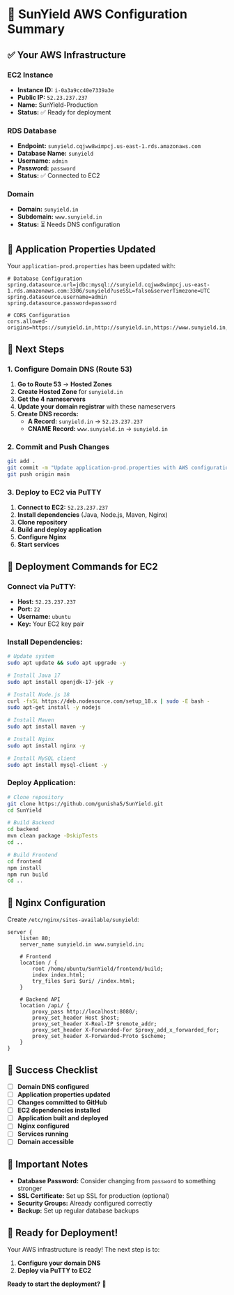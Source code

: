 # 🎯 SunYield AWS Configuration Summary

## ✅ **Your AWS Infrastructure**

### **EC2 Instance**
- **Instance ID:** `i-0a3a9cc40e7339a3e`
- **Public IP:** `52.23.237.237`
- **Name:** SunYield-Production
- **Status:** ✅ Ready for deployment

### **RDS Database**
- **Endpoint:** `sunyield.cqjww8wimpcj.us-east-1.rds.amazonaws.com`
- **Database Name:** `sunyield`
- **Username:** `admin`
- **Password:** `password`
- **Status:** ✅ Connected to EC2

### **Domain**
- **Domain:** `sunyield.in`
- **Subdomain:** `www.sunyield.in`
- **Status:** ⏳ Needs DNS configuration

## 🔧 **Application Properties Updated**

Your `application-prod.properties` has been updated with:

```properties
# Database Configuration
spring.datasource.url=jdbc:mysql://sunyield.cqjww8wimpcj.us-east-1.rds.amazonaws.com:3306/sunyield?useSSL=false&serverTimezone=UTC
spring.datasource.username=admin
spring.datasource.password=password

# CORS Configuration
cors.allowed-origins=https://sunyield.in,http://sunyield.in,https://www.sunyield.in,http://www.sunyield.in
```

## 🎯 **Next Steps**

### **1. Configure Domain DNS (Route 53)**
1. **Go to Route 53** → **Hosted Zones**
2. **Create Hosted Zone** for `sunyield.in`
3. **Get the 4 nameservers**
4. **Update your domain registrar** with these nameservers
5. **Create DNS records:**
   - **A Record:** `sunyield.in` → `52.23.237.237`
   - **CNAME Record:** `www.sunyield.in` → `sunyield.in`

### **2. Commit and Push Changes**
```bash
git add .
git commit -m "Update application-prod.properties with AWS configuration"
git push origin main
```

### **3. Deploy to EC2 via PuTTY**
1. **Connect to EC2:** `52.23.237.237`
2. **Install dependencies** (Java, Node.js, Maven, Nginx)
3. **Clone repository**
4. **Build and deploy application**
5. **Configure Nginx**
6. **Start services**

## 🚀 **Deployment Commands for EC2**

### **Connect via PuTTY:**
- **Host:** `52.23.237.237`
- **Port:** `22`
- **Username:** `ubuntu`
- **Key:** Your EC2 key pair

### **Install Dependencies:**
```bash
# Update system
sudo apt update && sudo apt upgrade -y

# Install Java 17
sudo apt install openjdk-17-jdk -y

# Install Node.js 18
curl -fsSL https://deb.nodesource.com/setup_18.x | sudo -E bash -
sudo apt-get install -y nodejs

# Install Maven
sudo apt install maven -y

# Install Nginx
sudo apt install nginx -y

# Install MySQL client
sudo apt install mysql-client -y
```

### **Deploy Application:**
```bash
# Clone repository
git clone https://github.com/gunisha5/SunYield.git
cd SunYield

# Build Backend
cd backend
mvn clean package -DskipTests
cd ..

# Build Frontend
cd frontend
npm install
npm run build
cd ..
```

## 🔧 **Nginx Configuration**

Create `/etc/nginx/sites-available/sunyield`:

```nginx
server {
    listen 80;
    server_name sunyield.in www.sunyield.in;
    
    # Frontend
    location / {
        root /home/ubuntu/SunYield/frontend/build;
        index index.html;
        try_files $uri $uri/ /index.html;
    }
    
    # Backend API
    location /api/ {
        proxy_pass http://localhost:8080/;
        proxy_set_header Host $host;
        proxy_set_header X-Real-IP $remote_addr;
        proxy_set_header X-Forwarded-For $proxy_add_x_forwarded_for;
        proxy_set_header X-Forwarded-Proto $scheme;
    }
}
```

## 🎉 **Success Checklist**

- [ ] **Domain DNS configured**
- [ ] **Application properties updated**
- [ ] **Changes committed to GitHub**
- [ ] **EC2 dependencies installed**
- [ ] **Application built and deployed**
- [ ] **Nginx configured**
- [ ] **Services running**
- [ ] **Domain accessible**

## 🚨 **Important Notes**

- **Database Password:** Consider changing from `password` to something stronger
- **SSL Certificate:** Set up SSL for production (optional)
- **Security Groups:** Already configured correctly
- **Backup:** Set up regular database backups

## 🎯 **Ready for Deployment!**

Your AWS infrastructure is ready! The next step is to:
1. **Configure your domain DNS**
2. **Deploy via PuTTY to EC2**

**Ready to start the deployment?** 🚀
